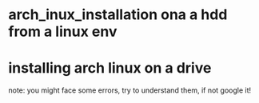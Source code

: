 # arch_inux_installation ona a hdd from a linux env
# installing arch linux  on a drive

note: you might face some errors, try to understand them, if not google it!
